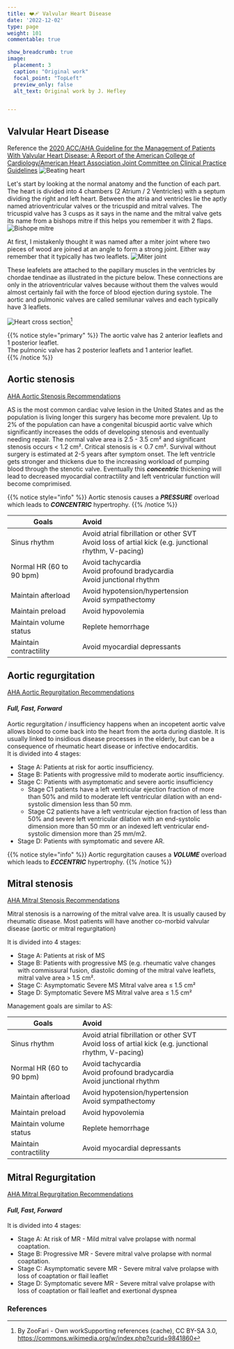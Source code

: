 ```yaml
---
title: ❤️‍🩹 Valvular Heart Disease
date: '2022-12-02'
type: page
weight: 101
commentable: true

show_breadcrumb: true
image:
  placement: 3
  caption: "Original work"
  focal_point: "TopLeft"
  preview_only: false
  alt_text: Original work by J. Hefley


---
```



## Valvular Heart Disease

Reference the [2020 ACC/AHA Guideline for the Management of Patients With Valvular Heart Disease: A Report of the American College of Cardiology/American Heart Association Joint Committee on Clinical Practice Guidelines](https://www.ahajournals.org/doi/10.1161/CIR.0000000000000923#d1e434)
![Beating heart](../../CG_Heart.gif "Cross-section of heart pumping")

Let's start by looking at the normal anatomy and the function of each part.  The heart is divided into 4 chambers (2 Atrium / 2 Ventricles) with a septum dividing the right and left heart.  Between the atria and ventricles lie the aptly named atrioventricular valves or the tricuspid and mitral valves.  The tricuspid valve has 3 cusps as it says in the name and the mitral valve gets its name from a bishops mitre if this helps you remember it with 2 flaps.
![Bishope mitre](../../popehat.png "Bishops mitre")

At first, I mistakenly thought it was named after a miter joint where two pieces of wood are joined at an angle to form a strong joint.  Either way remember that it typically has two leaflets.
![Miter joint](../../miter.png "Cross-section of heart pumping")

These leafelets are attached to the papillary muscles in the ventricles by chordae tendinae as illustrated in the picture below.  These connections are only in the atrioventricular valves because without them the valves would almost certainly fail with the force of blood ejection during systole.  The aortic and pulmonic valves are called semilunar valves and each typically have 3 leaflets.

![Heart cross section](../../Heart_diagram-en.svg "Cross-section of heart (labeled)")[^14]


{{% notice style="primary" %}}
 The aortic valve has 2 anterior leaflets and 1 posterior leaflet.  
 The pulmonic valve has 2 posterior leaflets and 1 anterior leaflet.  
{{% /notice %}}

## Aortic stenosis
[AHA Aortic Stenosis Recommendations](https://www.ahajournals.org/doi/10.1161/CIR.0000000000000923#d1e4306)

AS is the most common cardiac valve lesion in the United States and as the population is living longer this surgery has become more prevalent.  Up to 2% of the population can have a congenital bicuspid aortic valve which significantly increases the odds of developing stenosis and eventually needing repair.  The normal valve area is 2.5 - 3.5 cm² and significant stenosis occurs < 1.2 cm².  Critical stenosis is < 0.7 cm².  Survival without surgery is estimated at 2-5 years after symptom onset.  The left ventricle gets stronger and thickens due to the increasing workload of pumping blood through the stenotic valve.  Eventually this ***concentric*** thickening will lead to decreased myocardial contractility and left ventricular function will become comprimised.

{{% notice style="info" %}}
 Aortic stenosis causes a ***PRESSURE*** overload which leads to ***CONCENTRIC*** hypertrophy. 
{{% /notice %}}


| Goals	| Avoid	 | 
| ----------------  | :------ | 
|Sinus rhythm	| Avoid atrial fibrillation or other SVT  <br> Avoid loss of artial kick (e.g. junctional rhythm, V-pacing)                                |   
|Normal HR (60 to 90 bpm)	| Avoid tachycardia <br>  Avoid profound bradycardia <br> Avoid junctional rhythm                              |   
|Maintain afterload	| Avoid hypotension/hypertension <br>   Avoid sympathectomy                           |   
|Maintain preload	| Avoid hypovolemia            |
|Maintain volume status	| Replete hemorrhage                              |   
|Maintain contractility	| Avoid myocardial depressants                              |   




## Aortic regurgitation

[AHA Aortic Regurgitation Recommendations](https://www.ahajournals.org/doi/10.1161/CIR.0000000000000923#d1e5782)

#### ***Full, Fast, Forward***

Aortic regurgitation / insufficiency happens when an incopetent aortic valve allows blood to come back into the heart from the aorta during diastole.  It is usually linked to insidious disease processes in the elderly, but can be a consequence of rheumatic heart disease or infective endocarditis.  
It is divided into 4 stages:
- Stage A: Patients at risk for aortic insufficiency.
- Stage B: Patients with progressive mild to moderate aortic insufficiency.
- Stage C: Patients with asymptomatic and severe aortic insufficiency
    - Stage C1 patients have a left ventricular ejection fraction of more than 50% and mild to moderate left ventricular dilation with an end-systolic dimension less than 50 mm.
    - Stage C2 patients have a left ventricular ejection fraction of less than 50% and severe left ventricular dilation with an end-systolic dimension more than 50 mm or an indexed left ventricular end-systolic dimension more than 25 mm/m2.
- Stage D: Patients with symptomatic and severe AR.

{{% notice style="info" %}}
 Aortic regurgitation causes a ***VOLUME*** overload which leads to ***ECCENTRIC*** hypertrophy. 
{{% /notice %}}




## Mitral stenosis

[AHA Mitral Stenosis Recommendations](https://www.ahajournals.org/doi/10.1161/CIR.0000000000000923#d1e6762)

Mitral stenosis is a narrowing of the mitral valve area.  It is usually caused by rheumatic disease.  Most patients will have another co-morbid valvular disease (aortic or mitral regurgitation)

It is divided into 4 stages:
- Stage A: Patients at risk of MS
- Stage B: Patients with progressive MS (e.g. rheumatic valve changes with commissural fusion, diastolic doming of the mitral valve leaflets, mitral valve area > 1.5 cm².
- Stage C: Asymptomatic Severe MS Mitral valve area ≤ 1.5 cm²
- Stage D: Symptomatic Severe MS Mitral valve area ≤ 1.5 cm²

Management goals are similar to AS:


| Goals	| Avoid	 | 
| ----------------  | :------ | 
|Sinus rhythm	| Avoid atrial fibrillation or other SVT  <br> Avoid loss of artial kick (e.g. junctional rhythm, V-pacing)                                |   
|Normal HR (60 to 90 bpm)	| Avoid tachycardia <br>  Avoid profound bradycardia <br> Avoid junctional rhythm                              |   
|Maintain afterload	| Avoid hypotension/hypertension <br>   Avoid sympathectomy                           |   
|Maintain preload	| Avoid hypovolemia            |
|Maintain volume status	| Replete hemorrhage                              |   
|Maintain contractility	| Avoid myocardial depressants                              |   





## Mitral Regurgitation

[AHA Mitral Regurgitation Recommendations](https://www.ahajournals.org/doi/10.1161/CIR.0000000000000923#d1e7466)

#### ***Full, Fast, Forward***

It is divided into 4 stages:
- Stage A: At risk of MR - Mild mitral valve prolapse with normal coaptation.
- Stage B: Progressive MR - Severe mitral valve prolapse with normal coaptation.
- Stage C: Asymptomatic severe MR - Severe mitral valve prolapse with loss of coaptation or flail leaflet
- Stage D: Symptomatic severe MR - Severe mitral valve prolapse with loss of coaptation or flail leaflet and exertional dyspnea










### References

[^1]: <span style="color:blue">Barash PG, Cullen BF, Stoelting RK, Cahalan MK, Stock MC, Ortega R, Sharar SR, Holt NF, eds. Clinical Anesthesia. 8th edition. Wolters Kluwer; 2017.</span>
[^2]: <span style="color:purple">Chestnut DH, Wong CA, Tsen LC, Ngan Kee WD, Beilin Y, Mhyre JM, Bateman BT, eds. 6th edition. Elsevier; 2020.</span>
[^3]: <span style="color:pink">Coté CJ, Lerman J, Anderson BJ. Coté and Lerman's A Practice of Anesthesia for Infants and Children. 6th edition. Elsevier; 2018.</span>
[^4]: <span style="color:brown">Ehrenwerth J, Eisenkraft J, Berry J, eds. Anesthesia Equipment: Principles and Applications. 3rd edition. Elsevier; 2020.</span>
[^5]: <span style="color:green">Farag E, Mounir-Soliman L, Brown DL. Brown's Atlas of Regional Anesthesia. 6th edition. Elsevier; 2020.</span>
[^6]: <span style="color:red">Flood P, Rathmell JP, Urman RD, eds. Stoelting's Pharmacology & Physiology in Anesthetic Practice. 6th edition. Wolters Kluwer; 2021.</span>
[^7]: <span style="color:yellow">Foster SD, Callahan MF, eds. A Professional Study and Resource Guide for the CRNA. 2nd edition. American Association of Nurse Anesthetists; 2011.</span>
[^8]: <span style="color:orange">Gropper MA, Cohen NH, Eriksson LI, Fleisher LA, Leslie K, Wiener-Kronish JP, eds. Miller's Anesthesia (Vols. 1-2). 9th edition. Elsevier; 2019.</span>
[^9]: <span style="color:indigo">Rosenblatt WH, Popescu WM. Master Techniques in Upper and Lower Airway Management. Wolters Kluwer (LWW); 2015.</span>
[^10]: <span style="color:teal">Hall JE, Hall ME. Guyton and Hall Textbook of Medical Physiology. 14th edition. Elsevier; 2020.</span>
[^11]: <span style="color:maroon">Hines RL, Jones SB, eds. Stoelting's Anesthesia and Co-existing Disease. 8th edition. Elsevier; 2021.</span>
[^12]: <span style="color:aquamarine">Jaffe RA, Schmiesing CA, Golianu B. Anesthesiologist's Manual of Surgical Procedures. 6th ed. Wolters Kluwer; 2020.</span>
[^13]: <span style="color:darkgreen">Nagelhout JJ, Elisha S, Heiner JS, eds. Nurse Anesthesia. 7th edition. Elsevier; 2020.</span>
[^14]: By ZooFari - Own workSupporting references (cache), CC BY-SA 3.0, https://commons.wikimedia.org/w/index.php?curid=9841860